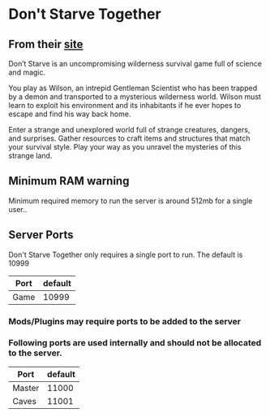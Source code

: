 # Don't Starve Together

## From their [site](https://www.klei.com/games/dont-starve)

Don’t Starve is an uncompromising wilderness survival game full of science and magic.

You play as Wilson, an intrepid Gentleman Scientist who has been trapped by a demon and transported to a mysterious wilderness world. Wilson must learn to exploit his environment and its inhabitants if he ever hopes to escape and find his way back home.

Enter a strange and unexplored world full of strange creatures, dangers, and surprises. Gather resources to craft items and structures that match your survival style. Play your way as you unravel the mysteries of this strange land.

## Minimum RAM warning

Minimum required memory to run the server is around 512mb for a single user..

## Server Ports

Don't Starve Together only requires a single port to run. The default is 10999

| Port    | default |
|---------|---------|
| Game    | 10999   |

### Mods/Plugins may require ports to be added to the server

### Following ports are used internally and should not be allocated to the server.

| Port   | default |
|--------|---------|
| Master | 11000   |
| Caves  | 11001   |
